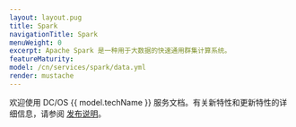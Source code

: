 ```yaml
---
layout: layout.pug
title: Spark 
navigationTitle: Spark 
menuWeight: 0
excerpt: Apache Spark 是一种用于大数据的快速通用群集计算系统。
featureMaturity:
model: /cn/services/spark/data.yml
render: mustache
---
```


欢迎使用 DC/OS {{ model.techName }} 服务文档。有关新特性和更新特性的详细信息，请参阅 [发布说明](/cn/services/spark/2.3.1-2.2.1-2/release-notes/)。

